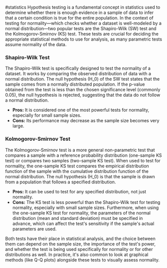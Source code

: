 #statistics 
Hypothesis testing is a fundamental concept in statistics used to determine whether there is enough evidence in a sample of data to infer that a certain condition is true for the entire population. In the context of testing for normality—which checks whether a dataset is well-modeled by a normal distribution—two popular tests are the Shapiro-Wilk (SW) test and the Kolmogorov-Smirnov (KS) test. These tests are crucial for deciding the appropriate statistical methods to use for analysis, as many parametric tests assume normality of the data.

### Shapiro-Wilk Test

The Shapiro-Wilk test is specifically designed to test the normality of a dataset. It works by comparing the observed distribution of data with a normal distribution. The null hypothesis \(H_0\) of the SW test states that the sample comes from a normally distributed population. If the p-value obtained from the test is less than the chosen significance level (commonly 0.05), the null hypothesis is rejected, suggesting that the data do not follow a normal distribution.

- **Pros:** It is considered one of the most powerful tests for normality, especially for small sample sizes.
- **Cons:** Its performance may decrease as the sample size becomes very large.

### Kolmogorov-Smirnov Test

The Kolmogorov-Smirnov test is a more general non-parametric test that compares a sample with a reference probability distribution (one-sample KS test) or compares two samples (two-sample KS test). When used to test for normality, the one-sample KS test compares the empirical distribution function of the sample with the cumulative distribution function of the normal distribution. The null hypothesis \(H_0\) is that the sample is drawn from a population that follows a specified distribution.

- **Pros:** It can be used to test for any specified distribution, not just normality.
- **Cons:** The KS test is less powerful than the Shapiro-Wilk test for testing normality, especially with small sample sizes. Furthermore, when using the one-sample KS test for normality, the parameters of the normal distribution (mean and standard deviation) must be specified in advance, which can affect the test's sensitivity if the sample's actual parameters are used.

Both tests have their place in statistical analysis, and the choice between them can depend on the sample size, the importance of the test's power, and whether the test is being used specifically for normality or for other distributions as well. In practice, it's also common to look at graphical methods (like Q-Q plots) alongside these tests to visually assess normality.